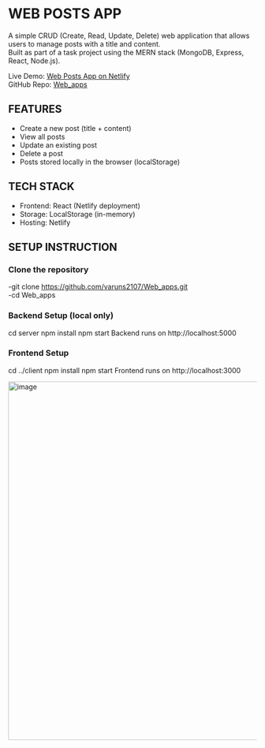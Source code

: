 # WEB POSTS APP

A simple CRUD (Create, Read, Update, Delete) web application that allows users to manage posts with a title and content.  
Built as part of a task project using the MERN stack (MongoDB, Express, React, Node.js).  

Live Demo: [Web Posts App on Netlify](https://webpostapp.netlify.app)  
GitHub Repo: [Web_apps](https://github.com/varuns2107/Web_apps)


## FEATURES
- Create a new post (title + content)
- View all posts
- Update an existing post
- Delete a post
- Posts stored locally in the browser (localStorage)

## TECH STACK
- Frontend: React (Netlify deployment)
- Storage: LocalStorage (in-memory)
- Hosting: Netlify


## SETUP INSTRUCTION

### Clone the repository
-git clone https://github.com/varuns2107/Web_apps.git  
-cd Web_apps  


### Backend Setup (local only)
cd server
npm install
npm start
Backend runs on http://localhost:5000


### Frontend Setup
cd ../client
npm install
npm start
Frontend runs on http://localhost:3000


<img width="1436" height="727" alt="image" src="https://github.com/user-attachments/assets/2348cd24-9563-471a-9a7e-7bd64fcade70" />
